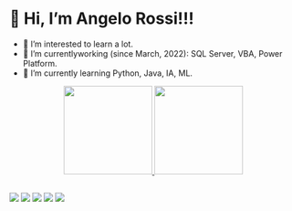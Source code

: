 
# 👋 Hi, I’m Angelo Rossi!!!
- 👀 I’m interested to learn a lot.
- 🌱 I’m currentlyworking (since March, 2022): SQL Server, VBA, Power Platform.
- 🌱 I’m currently learning Python, Java, IA, ML.

<div align="center">
  <a href="https://github.com/AngeloCRossi">
  <img height="155em" src="https://github-readme-stats.vercel.app/api?username=AngeloCRossi&show_icons=true&theme=merko&include_all_commits=true&count_private=true"/>
  <img height="155em" src="https://github-readme-stats.vercel.app/api/top-langs/?username=AngeloCRossi&layout=compact&langs_count=7&theme=onedark"/>
</div>

   ##
  
<div> 
  <a href="https://www.youtube.com/@angelorossi3728" target="_blank"><img src="https://img.shields.io/badge/YouTube-FF0000?style=for-the-badge&logo=youtube&logoColor=white" target="_blank"></a>
  <a href="https://www.instagram.com/angelbackred/" target="_blank"><img src="https://img.shields.io/badge/-Instagram-%23E4405F?style=for-the-badge&logo=instagram&logoColor=white" target="_blank"></a>
  <a href="https://discordapp.com/users/AngeloRossi#7990" target="_blank"><img src="https://img.shields.io/badge/Discord-7289DA?style=for-the-badge&logo=discord&logoColor=white" target="_blank"></a> 
  <a href = "mailto:yrc_legna@hotmail.com"><img src="https://img.shields.io/badge/Microsoft_Outlook-0078D4?style=for-the-badge&logo=microsoft-outlook&logoColor=white" target="_blank"></a>
  <a href="https://www.linkedin.com/in/angelo-rossi-%E0%AE%83/" target="_blank"><img src="https://img.shields.io/badge/-LinkedIn-%230077B5?style=for-the-badge&logo=linkedin&logoColor=white" target="_blank"></a> 
 
 
</div>
  
  
<!---
AngeloCRossi/AngeloCRossi is a ✨ special ✨ repository because its `README.md` (this file) appears on your GitHub profile.
You can click the Preview link to take a look at your changes.
--->

    
